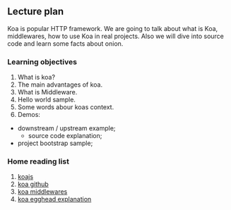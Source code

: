 ## Lecture plan
Koa is popular HTTP framework. We are going to talk about what is Koa, middlewares, how to use Koa in real projects. Also we will dive into source code and learn some facts about onion.

### Learning objectives

1. What is koa?
2. The main advantages of koa.
3. What is Middleware.
4. Hello world sample.
5. Some words abour koas context.
6. Demos:
  - downstream / upstream example;
	- source code explanation;
  - project bootstrap sample;

### Home reading list

1. [koajs](http://koajs.com/)
2. [koa github](https://github.com/koajs/koa)
3. [koa middlewares](https://github.com/koajs/koa/wiki)
4. [koa egghead explanation](https://github.com/eggjs/egg/blob/master/docs/source/en/intro/egg-and-koa.md)
